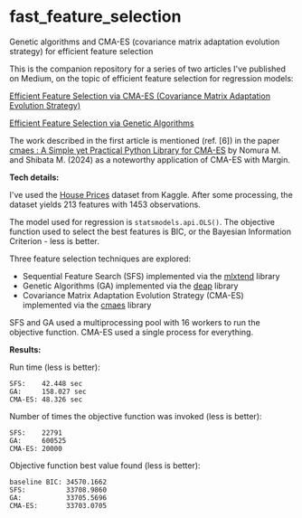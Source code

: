 # fast_feature_selection

Genetic algorithms and CMA-ES (covariance matrix adaptation evolution strategy) for efficient feature selection

This is the companion repository for a series of two articles I've published on Medium, on the topic of efficient feature selection for regression models:

[Efficient Feature Selection via CMA-ES (Covariance Matrix Adaptation Evolution Strategy)](https://towardsdatascience.com/efficient-feature-selection-via-cma-es-covariance-matrix-adaptation-evolution-strategy-ee312bc7b173)

[Efficient Feature Selection via Genetic Algorithms](https://towardsdatascience.com/efficient-feature-selection-via-genetic-algorithms-d6d3c9aff274)

The work described in the first article is mentioned (ref. [6]) in the paper [cmaes : A Simple yet Practical Python Library for CMA-ES](https://arxiv.org/abs/1604.00772) by Nomura M. and Shibata M. (2024) as a noteworthy application of CMA-ES with Margin.

**Tech details:**

I've used the [House Prices](https://www.kaggle.com/c/house-prices-advanced-regression-techniques/data) dataset from Kaggle. After some processing, the dataset yields 213 features with 1453 observations.

The model used for regression is `statsmodels.api.OLS()`. The objective function used to select the best features is BIC, or the Bayesian Information Criterion - less is better.

Three feature selection techniques are explored:

- Sequential Feature Search (SFS) implemented via the [mlxtend](https://github.com/rasbt/mlxtend) library
- Genetic Algorithms (GA) implemented via the [deap](https://github.com/DEAP/deap) library
- Covariance Matrix Adaptation Evolution Strategy (CMA-ES) implemented via the [cmaes](https://github.com/CyberAgentAILab/cmaes) library

SFS and GA used a multiprocessing pool with 16 workers to run the objective function. CMA-ES used a single process for everything.

**Results:**

Run time (less is better):

```
SFS:    42.448 sec
GA:     158.027 sec
CMA-ES: 48.326 sec
```

Number of times the objective function was invoked (less is better):

```
SFS:    22791
GA:     600525
CMA-ES: 20000
```

Objective function best value found (less is better):

```
baseline BIC: 34570.1662
SFS:          33708.9860
GA:           33705.5696
CMA-ES:       33703.0705
```

